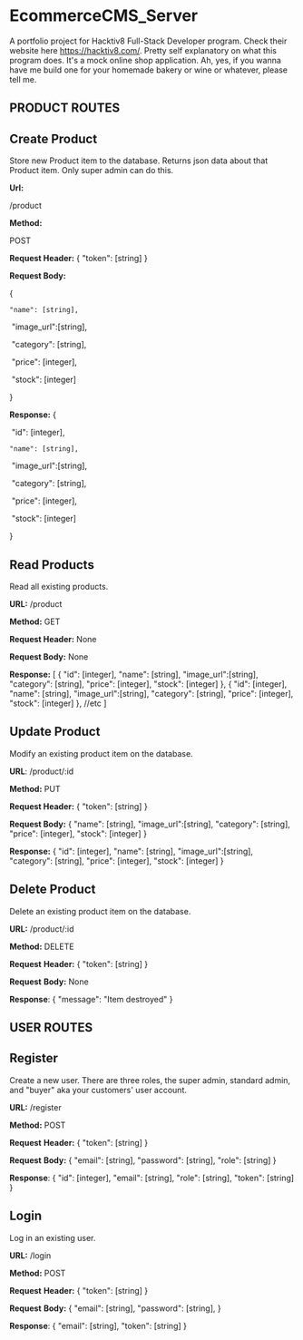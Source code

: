 # EcommerceCMS_Server

A portfolio project for Hacktiv8 Full-Stack Developer program. Check their website here https://hacktiv8.com/. Pretty self explanatory on what this program does. It's a mock online shop application. Ah, yes, if you wanna have me build one for your homemade bakery or wine or whatever, please tell me.

## PRODUCT ROUTES

## Create Product

Store new Product item to the database. Returns json data about that Product item. Only super admin can do this.

**Url:**

/product

**Method:**

POST

**Request Header:**
{
"token": [string] 
}

**Request Body:**

{

 	"name": [string],

​	"image_url":[string],

​	"category": [string],

​	"price": [integer],

​	"stock": [integer]

}

**Response:**
{

​	"id": [integer],

 	"name": [string],

​	"image_url":[string],

​	"category": [string],

​	"price": [integer],

​	"stock": [integer]

}

## Read Products

Read all existing products.

**URL:**
/product

**Method:**
GET

**Request Header:**
None

**Request Body:**
None

**Response:**
[
	{
	"id": [integer],
	"name": [string],
	"image_url":[string],
	"category": [string],
	"price": [integer],
	"stock": [integer]
},
	{
	"id": [integer],
	"name": [string],
	"image_url":[string],
	"category": [string],
	"price": [integer],
	"stock": [integer]
},
	//etc 
]

## Update Product

Modify an existing product item on the database.

**URL**:
/product/:id

**Method:**
PUT

**Request Header:**
{
"token": [string] 
}

**Request Body:**
{
	"name": [string],
	"image_url":[string],
	"category": [string],
	"price": [integer],
	"stock": [integer]
}

**Response:**
{
	"id": [integer],
	"name": [string],
	"image_url":[string],
	"category": [string],
	"price": [integer],
	"stock": [integer]
}

## Delete Product

Delete an existing product item on the database.

**URL:**
/product/:id

**Method:**
DELETE

**Request** **Header:**
{
"token": [string]
}

**Request** **Body:**
None

**Response**:
{
	"message": "Item destroyed"
}

## USER ROUTES

## Register

Create a new user. There are three roles, the super admin, standard admin, and "buyer" aka your customers' user account. 

**URL:**
/register

**Method:**
POST

**Request** **Header:**
{
"token": [string]
}

**Request** **Body:**
{
	"email": [string],
	"password": [string],
	"role": [string]
}

**Response**:
{
	"id": [integer],
	"email": [string],
	"role": [string],
	"token": [string]
}

## Login

Log in an existing user.

**URL:**
/login

**Method:**
POST

**Request** **Header:**
{
"token": [string]
}

**Request** **Body:**
{
	"email": [string],
	"password": [string],
}

**Response**:
{
	"email": [string],
	"token": [string]
}

